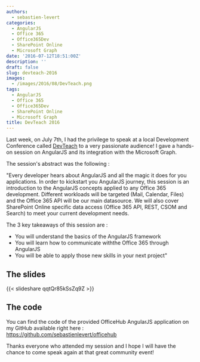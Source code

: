 ```yaml
---
authors:
  - sebastien-levert
categories:
  - AngularJS
  - Office 365
  - Office365Dev
  - SharePoint Online
  - Microsoft Graph
date: '2016-07-12T18:51:00Z'
description: ''
draft: false
slug: devteach-2016
images:
  - /images/2016/08/DevTeach.png
tags:
  - AngularJS
  - Office 365
  - Office365Dev
  - SharePoint Online
  - Microsoft Graph
title: DevTeach 2016
---
```


Last week, on July 7th, I had the privilege to speak at a local Development Conference called
[DevTeach](http://www.devteach.com/) to a very passionate audience! I gave a hands-on session on AngularJS and its
integration with the Microsoft Graph.

The session's abstract was the following :

"Every developer hears about AngularJS and all the magic it does for you applications. In order to kickstart you
AngularJS journey, this session is an introduction to the AngularJS concepts applied to any Office 365 development.
Different workloads will be targeted (Mail, Calendar, Files) and the Office 365 API will be our main datasource. We will
also cover SharePoint Online specific data access (Office 365 API, REST, CSOM and Search) to meet your current
development needs.

The 3 key takeaways of this session are :

- You will understand the basics of the AngularJS framework
- You will learn how to communicate withthe Office 365 through AngularJS
- You will be able to apply those new skills in your next project"

## The slides

{{< slideshare qqtQr85kSsZq9Z >}}

## The code

You can find the code of the provided OfficeHub AngularJS application on my GitHub available right here :
https://github.com/sebastienlevert/officehub

Thanks everyone who attended my session and I hope I will have the chance to come speak again at that great community
event!
